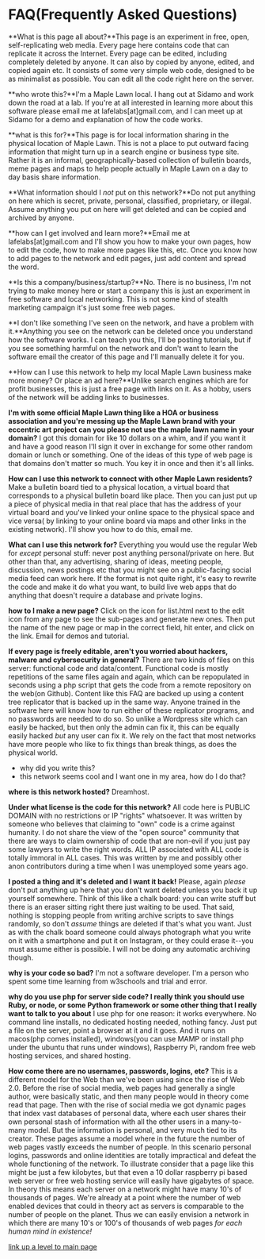 # FAQ(Frequently Asked Questions)

**What is this page all about?**This page is an experiment in free, open, self-replicating web media.  Every page here contains code that can replicate it across the Internet.  Every page can be edited, including completely deleted by anyone.  It can also by copied by anyone, edited, and copied again etc.  It consists of some very simple web code, designed to be as minimalist as possible. You can edit all the code right here on the server.

**who wrote this?**I'm a Maple Lawn local.  I hang out at Sidamo and work down the road at a lab. If you're at all interested in learning more about this software please email me at lafelabs[at]gmail.com, and I can meet up at Sidamo for a demo and explanation of how the code works.


**what is this for?**This page is for local information sharing in the physical location of Maple Lawn.  This is not a place to put outward facing information that might turn up in a search engine or business type site.  Rather it is an informal, geographically-based collection of bulletin boards, meme pages and maps to help people actually in Maple Lawn on a day to day basis share information.  

**What information should I *not* put on this network?**Do not put anything on here which is secret, private, personal, classified, proprietary, or illegal.  Assume anything you put on here will get deleted and can be copied and archived by anyone.

**how can I get involved and learn more?**Email me at lafelabs[at]gmail.com and I'll show you how to make your own pages, how to edit the code, how to make more pages like this, etc.  Once you know how to add pages to the network and edit pages, just add content and spread the word.

**Is this a company/business/startup?**No.  There is no business, I'm not trying to make money here or start a company this is just an experiment in free software and local networking.  This is not some kind of stealth marketing campaign it's just some free web pages.


**I don't like something I've seen on the network, and have a problem with it.**Anything you see on the network can be deleted once you understand how the software works.  I can teach you this, I'll be posting tutorials, but if you see something harmful on the network and don't want to learn the software email the creator of this page and I'll manually delete it for you.

**How can I use this network to help my local Maple Lawn business make more money? Or place an ad here?**Unlike search engines which are for profit businesses, this is just a free page with links on it.  As a hobby, users of the network will be adding links to businesses.

**I'm with some official Maple Lawn thing like a HOA or business association and you're messing up the Maple Lawn brand with your eccentric art project can you please not use the maple lawn name in your domain?** I got this domain for like 10 dollars on a whim, and if you want it and have a good reason I'll sign it over in exchange for some other random domain or lunch or something.  One of the ideas of this type of web page is that domains don't matter so much.  You key it in once and then it's all links.  

**How can I use this network to connect with other Maple Lawn residents?** Make a bulletin board tied to a physical location, a virtual board that corresponds to a physical bulletin board like place.  Then you can just put up a piece of physical media in that real place that has the address of your virtual board and you've linked your online space to the physical space and vice versa( by linking to your online board via maps and other links in the existing network).  I'll show you how to do this, email me.

**What can I use this network for?** Everything you would use the regular Web for *except* personal stuff: never post anything personal/private on here. But other than that, any advertising, sharing of ideas, meeting people, discussion, news postings etc that you might see on a public-facing social media feed can work here.  If the format is not quite right, it's easy to rewrite the code and make it do what you want, to build live web apps that do anything that doesn't require a database and private logins.  


**how to I make a new page?** Click on the icon for list.html next to the edit icon from any page to see the sub-pages and generate new ones.  Then put the name of the new page or map in the correct field, hit enter, and click on the link.  Email for demos and tutorial.

**If every page is freely editable, aren't you worried about hackers, malware and cybersecurity in general?** There are two kinds of files on this server: functional code and data/content.  Functional code is mostly repetitions of the same files again and again, which can be repopulated in seconds using a php script that gets the code from a remote repository on the web(on Github).  Content like this FAQ are backed up using a content tree replicator that is backed up in the same way.  Anyone trained in the software here will know how to run either of these replicator programs, and no passwords are needed to do so.  So unlike a Wordpress site which can easily be hacked, but then only the admin can fix it, this can be equally easily hacked *but* any user can fix it. We rely on the fact that most networks have more people who like to fix things than break things, as does the physical world. 

- why did you write this?
- this network seems cool and I want one in my area, how do I do that?

**where is this network hosted?** Dreamhost.

**Under what license is the code for this network?** All code here is PUBLIC DOMAIN with no restrictions or IP "rights" whatsoever.  It was written by someone who believes that claiming to "own" code is a crime against humanity.  I do not share the view of the "open source" community that there are ways to claim ownership of code that are non-evil if you just pay some lawyers to write the right words.  ALL IP associated with ALL code is totally immoral in ALL cases.  This was written by me and possibly other anon contributors during a time when I was unemployed some years ago.

**I posted a thing and it's deleted and I want it back!** Please, again *please* don't put anything up here that you don't want deleted unless you back it up yourself somewhere.  Think of this like a chalk board: you can write stuff but there is an eraser sitting right there just waiting to be used.  That said, nothing is stopping people from writing archive scripts to save things randomly, so don't *assume* things are deleted if that's what you want.  Just as with the chalk board someone could always photograph what you write on it with a smartphone and put it on Instagram, or they could erase it--you must assume either is possible.  I will not be doing any automatic archiving though.

**why is your code so bad?** I'm not a software developer.  I'm a person who spent some time learning from w3schools and trial and error.

**why do you use php for server side code? I really think you should use Ruby, or node, or some Python framework or some other thing that I really want to talk to you about**  I use php for one reason: it works everywhere.  No command line installs, no dedicated hosting needed, nothing fancy. Just put a file on the server, point a browser at it and it goes. And it runs on macos(php comes installed), windows(you can use MAMP or install php under the ubuntu that runs under windows), Raspberry Pi, random free web hosting services, and shared hosting.  

**How come there are no usernames, passwords, logins, etc?** This is a different model for the Web than we've been using since the rise of Web 2.0.  Before the rise of social media, web pages had generally a single author, were basically static, and then many people would in theory come read that page.  Then with the rise of social media we got dynamic pages that index vast databases of personal data, where each user shares their own personal stash of information with all the other users in a many-to-many model.  But the information is personal, and very much tied to its creator.  These pages assume a model where in the future the number of web pages vastly exceeds the number of people.  In this scenario personal logins, passwords and online identities are totally impractical and defeat the whole functioning of the network.  To illustrate consider that a page like this might be just a few kilobytes, but that even a 10 dollar raspberry pi based web server or free web hosting service will easily have gigabytes of space.  In theory this means each server on a network might have many 10's of thousands of pages. We're already at a point where the number of web enabled devices that could in theory act as servers is comparable to the number of people on the planet.  Thus we can easily envision a network in which there are many 10's or 100's of thousands of web pages *for each human mind in existence!*



[link up a level to main page](../)

